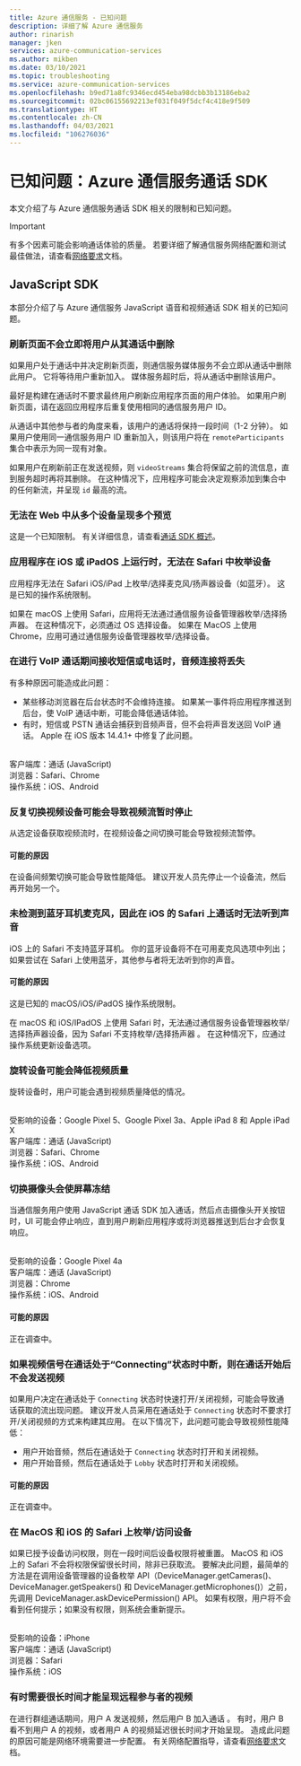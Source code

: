 ```yaml
---
title: Azure 通信服务 - 已知问题
description: 详细了解 Azure 通信服务
author: rinarish
manager: jken
services: azure-communication-services
ms.author: mikben
ms.date: 03/10/2021
ms.topic: troubleshooting
ms.service: azure-communication-services
ms.openlocfilehash: b9ed71a8fc9346ecd454eba98dcbb3b13186eba2
ms.sourcegitcommit: 02bc06155692213ef031f049f5dcf4c418e9f509
ms.translationtype: HT
ms.contentlocale: zh-CN
ms.lasthandoff: 04/03/2021
ms.locfileid: "106276036"
---
```

# <a name="known-issues-azure-communication-services-calling-sdks"></a>已知问题：Azure 通信服务通话 SDK
本文介绍了与 Azure 通信服务通话 SDK 相关的限制和已知问题。

> [!IMPORTANT]
> 有多个因素可能会影响通话体验的质量。 若要详细了解通信服务网络配置和测试最佳做法，请查看[网络要求](https://docs.microsoft.com/azure/communication-services/concepts/voice-video-calling/network-requirements)文档。


## <a name="javascript-sdk"></a>JavaScript SDK

本部分介绍了与 Azure 通信服务 JavaScript 语音和视频通话 SDK 相关的已知问题。

### <a name="refreshing-a-page-doesnt-immediately-remove-the-user-from-their-call"></a>刷新页面不会立即将用户从其通话中删除

如果用户处于通话中并决定刷新页面，则通信服务媒体服务不会立即从通话中删除此用户。 它将等待用户重新加入。 媒体服务超时后，将从通话中删除该用户。

最好是构建在通话时不要求最终用户刷新应用程序页面的用户体验。 如果用户刷新页面，请在返回应用程序后重复使用相同的通信服务用户 ID。

从通话中其他参与者的角度来看，该用户的通话将保持一段时间（1-2 分钟）。 如果用户使用同一通信服务用户 ID 重新加入，则该用户将在 `remoteParticipants` 集合中表示为同一现有对象。

如果用户在刷新前正在发送视频，则 `videoStreams` 集合将保留之前的流信息，直到服务超时再将其删除。 在这种情况下，应用程序可能会决定观察添加到集合中的任何新流，并呈现 `id` 最高的流。 


### <a name="its-not-possible-to-render-multiple-previews-from-multiple-devices-on-web"></a>无法在 Web 中从多个设备呈现多个预览
这是一个已知限制。 有关详细信息，请查看[通话 SDK 概述](https://docs.microsoft.com/azure/communication-services/concepts/voice-video-calling/calling-sdk-features)。

### <a name="enumerating-devices-isnt-possible-in-safari-when-the-application-runs-on-ios-or-ipados"></a>应用程序在 iOS 或 iPadOS 上运行时，无法在 Safari 中枚举设备

应用程序无法在 Safari iOS/iPad 上枚举/选择麦克风/扬声器设备（如蓝牙）。 这是已知的操作系统限制。

如果在 macOS 上使用 Safari，应用将无法通过通信服务设备管理器枚举/选择扬声器。 在这种情况下，必须通过 OS 选择设备。 如果在 MacOS 上使用 Chrome，应用可通过通信服务设备管理器枚举/选择设备。

### <a name="audio-connectivity-is-lost-when-receiving-sms-messages-or-calls-during-an-ongoing-voip-call"></a>在进行 VoIP 通话期间接收短信或电话时，音频连接将丢失
有多种原因可能造成此问题：

- 某些移动浏览器在后台状态时不会维持连接。 如果某一事件将应用程序推送到后台，使 VoIP 通话中断，可能会降低通话体验。 
- 有时，短信或 PSTN 通话会捕获到音频声音，但不会将声音发送回 VoIP 通话。 Apple 在 iOS 版本 14.4.1+ 中修复了此问题。 

<br/>客户端库：通话 (JavaScript)
<br/>浏览器：Safari、Chrome
<br/>操作系统：iOS、Android

### <a name="repeatedly-switching-video-devices-may-cause-video-streaming-to-temporarily-stop"></a>反复切换视频设备可能会导致视频流暂时停止

从选定设备获取视频流时，在视频设备之间切换可能会导致视频流暂停。

#### <a name="possible-causes"></a>可能的原因
在设备间频繁切换可能会导致性能降低。 建议开发人员先停止一个设备流，然后再开始另一个。

### <a name="bluetooth-headset-microphone-is-not-detected-therefore-is-not-audible-during-the-call-on-safari-on-ios"></a>未检测到蓝牙耳机麦克风，因此在 iOS 的 Safari 上通话时无法听到声音
iOS 上的 Safari 不支持蓝牙耳机。 你的蓝牙设备将不在可用麦克风选项中列出；如果尝试在 Safari 上使用蓝牙，其他参与者将无法听到你的声音。

#### <a name="possible-causes"></a>可能的原因
这是已知的 macOS/iOS/iPadOS 操作系统限制。 

在 macOS 和 iOS/IPadOS 上使用 Safari 时，无法通过通信服务设备管理器枚举/选择扬声器设备，因为 Safari 不支持枚举/选择扬声器 。 在这种情况下，应通过操作系统更新设备选项。

### <a name="rotation-of-a-device-can-create-poor-video-quality"></a>旋转设备可能会降低视频质量
旋转设备时，用户可能会遇到视频质量降低的情况。

<br/>受影响的设备：Google Pixel 5、Google Pixel 3a、Apple iPad 8 和 Apple iPad X
<br/>客户端库：通话 (JavaScript)
<br/>浏览器：Safari、Chrome
<br/>操作系统：iOS、Android


### <a name="camera-switching-makes-the-screen-freeze"></a>切换摄像头会使屏幕冻结 
当通信服务用户使用 JavaScript 通话 SDK 加入通话，然后点击摄像头开关按钮时，UI 可能会停止响应，直到用户刷新应用程序或将浏览器推送到后台才会恢复响应。

<br/>受影响的设备：Google Pixel 4a
<br/>客户端库：通话 (JavaScript)
<br/>浏览器：Chrome
<br/>操作系统：iOS、Android


#### <a name="possible-causes"></a>可能的原因
正在调查中。

### <a name="if-the-video-signal-was-stopped-while-the-call-is-in-connecting-state-the-video-will-not-be-sent-after-the-call-started"></a>如果视频信号在通话处于“Connecting”状态时中断，则在通话开始后不会发送视频 
如果用户决定在通话处于 `Connecting` 状态时快速打开/关闭视频，可能会导致通话获取的流出现问题。 建议开发人员采用在通话处于 `Connecting` 状态时不要求打开/关闭视频的方式来构建其应用。 在以下情况下，此问题可能会导致视频性能降低：

 - 用户开始音频，然后在通话处于 `Connecting` 状态时打开和关闭视频。
 - 用户开始音频，然后在通话处于 `Lobby` 状态时打开和关闭视频。

#### <a name="possible-causes"></a>可能的原因
正在调查中。

### <a name="enumeratingaccessing-devices-for-safari-on-macos-and-ios"></a>在 MacOS 和 iOS 的 Safari 上枚举/访问设备 
如果已授予设备访问权限，则在一段时间后设备权限将被重置。 MacOS 和 iOS 上的 Safari 不会将权限保留很长时间，除非已获取流。 要解决此问题，最简单的方法是在调用设备管理器的设备枚举 API（DeviceManager.getCameras()、DeviceManager.getSpeakers() 和 DeviceManager.getMicrophones()）之前，先调用 DeviceManager.askDevicePermission() API。 如果有权限，用户将不会看到任何提示；如果没有权限，则系统会重新提示。

<br/>受影响的设备：iPhone
<br/>客户端库：通话 (JavaScript)
<br/>浏览器：Safari
<br/>操作系统：iOS

###  <a name="sometimes-it-takes-a-long-time-to-render-remote-participant-videos"></a>有时需要很长时间才能呈现远程参与者的视频
在进行群组通话期间，用户 A 发送视频，然后用户 B 加入通话 。 有时，用户 B 看不到用户 A 的视频，或者用户 A 的视频延迟很长时间才开始呈现。 造成此问题的原因可能是网络环境需要进一步配置。 有关网络配置指导，请查看[网络要求](https://docs.microsoft.com/azure/communication-services/concepts/voice-video-calling/network-requirements)文档。
